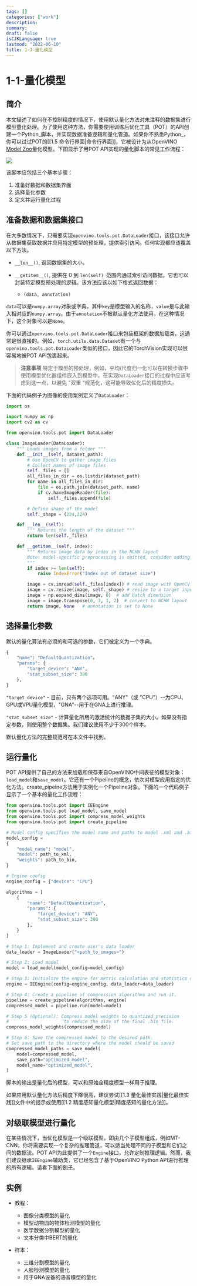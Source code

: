 ```yaml
---
tags: []
categories: ["work"]
description:
summary:
draft: false
isCJKLanguage: true
lastmod: "2022-06-10"
title: 1-1-量化模型
---
```


# 1-1-量化模型

## 简介

本文描述了如何在不控制精度的情况下，使用默认量化方法对未注释的数据集进行模型量化处理。为了使用这种方法，你需要使用训练后优化工具（POT）的API创建一个Python_脚本，并实现数据准备逻辑和量化管道。如果你不熟悉Python_，你可以试试POT的[[1.5 命令行界面|命令行界面]]，它被设计为从OpenVINO [Model Zoo](https://github.com/openvinotoolkit/open_model_zoo)量化模型。下图显示了用POT API实现的量化脚本的常见工作流程：

![](https://raw.githubusercontent.com/jiang-blog/BlogImgs/picgo/imgs/Post-Training%20Optimization%20Tool%20API.png)

该脚本应包括三个基本步骤：

1. 准备好数据和数据集界面
2. 选择量化参数
3. 定义并运行量化过程

## 准备数据和数据集接口

在大多数情况下，只需要实现`openvino.tools.pot.DataLoader`接口，该接口允许从数据集获取数据并应用特定模型的预处理，提供索引访问。任何实现都应该覆盖以下方法。

- `__len__()`, 返回数据集的大小。

- `__getitem__()`, 提供在 0 到 ` len(self)  `范围内通过索引访问数据。它也可以封装特定模型预处理的逻辑。该方法应该以如下格式返回数据：
  - `(data, annotation)`

`data`可以是`numpy.array`对象或字典，其中`key`是模型输入的名称，`value`是与此输入相对应的`numpy.array`。由于`annotation`不被默认量化方法使用，在这种情况下，这个对象可以是`None`。

你可以通过`openvino.tools.pot.DataLoader`接口来包装框架的数据加载类，这通常是很直接的。例如，`torch.utils.data.Dataset`有一个与`openvino.tools.pot.DataLoader`类似的接口，因此它的TorchVision实现可以很容易地被POT API包裹起来。

> **注意事项**
> 特定于模型的预处理，例如，平均/尺度归一化可以在转换步骤中使用模型优化器组件嵌入到模型中。在实现`DataLoader`接口的过程中应该考虑到这一点，以避免 "双重 "规范化，这可能导致优化后的精度损失。

下面的代码例子为图像的使用案例定义了`DataLoader`：

```python
import os

import numpy as np
import cv2 as cv

from openvino.tools.pot import DataLoader

class ImageLoader(DataLoader):
    """ Loads images from a folder """
    def __init__(self, dataset_path):
        # Use OpenCV to gather image files
        # Collect names of image files
        self._files = []
        all_files_in_dir = os.listdir(dataset_path)
        for name in all_files_in_dir:
            file = os.path.join(dataset_path, name)
            if cv.haveImageReader(file):
                self._files.append(file)

        # Define shape of the model
        self._shape = (224,224)

    def __len__(self):
        """ Returns the length of the dataset """
        return len(self._files)

    def __getitem__(self, index):
        """ Returns image data by index in the NCHW layout
        Note: model-specific preprocessing is omitted, consider adding it here
        """
        if index >= len(self):
            raise IndexError("Index out of dataset size")

        image = cv.imread(self._files[index]) # read image with OpenCV
        image = cv.resize(image, self._shape) # resize to a target input size
        image = np.expand_dims(image, 0)  # add batch dimension
        image = image.transpose(0, 3, 1, 2)  # convert to NCHW layout
        return image, None   # annotation is set to None
```

## 选择量化参数

默认的量化算法有必须的和可选的参数，它们被定义为一个字典。

```python
{
    "name": "DefaultQuantization"。
    "params": {
        "target_device": "ANY",
        "stat_subset_size": 300
    },
}
```

`"target_device"` - 目前，只有两个选项可用。"ANY"（或 "CPU"）--为CPU、GPU或VPU量化模型，"GNA"--用于在GNA上进行推理。

`"stat_subset_size"` - 计算量化所用的激活统计的数据子集的大小。如果没有指定参数，则使用整个数据集。我们建议使用不少于300个样本。

默认量化方法的完整规范可在本文件中找到。

## 运行量化

POT API提供了自己的方法来加载和保存来自OpenVINO中间表征的模型对象：`load_model`和`save_model`。它还有一个Pipeline的概念，依次对模型应用指定的优化方法。create_pipeine方法用于实例化一个Pipeline对象。下面的一个代码例子显示了一个基本的量化工作流程：

```python
from openvino.tools.pot import IEEngine
from openvino.tools.pot load_model, save_model
from openvino.tools.pot import compress_model_weights
from openvino.tools.pot import create_pipeline

# Model config specifies the model name and paths to model .xml and .bin file
model_config =
{
    "model_name": "model",
    "model": path_to_xml,
    "weights": path_to_bin,
}

# Engine config
engine_config = {"device": "CPU"}

algorithms = [
    {
        "name": "DefaultQuantization",
        "params": {
            "target_device": "ANY",
            "stat_subset_size": 300
        },
    }
]

# Step 1: Implement and create user's data loader
data_loader = ImageLoader("<path_to_images>")

# Step 2: Load model
model = load_model(model_config=model_config)

# Step 3: Initialize the engine for metric calculation and statistics collection.
engine = IEEngine(config=engine_config, data_loader=data_loader)

# Step 4: Create a pipeline of compression algorithms and run it.
pipeline = create_pipeline(algorithms, engine)
compressed_model = pipeline.run(model=model)

# Step 5 (Optional): Compress model weights to quantized precision
#                     to reduce the size of the final .bin file.
compress_model_weights(compressed_model)

# Step 6: Save the compressed model to the desired path.
# Set save_path to the directory where the model should be saved
compressed_model_paths = save_model(
    model=compressed_model,
    save_path="optimized_model",
    model_name="optimized_model",
)
```

脚本的输出是量化后的模型，可以和原始全精度模型一样用于推理。

如果应用默认量化方法后精度下降很高，建议尝试[[1.3 量化最佳实践|量化最佳实践]]文件中的提示或使用[[1.2 精度感知量化模型|精度感知的量化方法]]。

## 对级联模型进行量化

在某些情况下，当优化模型是一个级联模型，即由几个子模型组成，例如MT-CNN，你将需要实现一个复杂的推理管道，可以适当处理不同的子模型和它们之间的数据流。POT API为此提供了一个`Engine`接口，允许定制推理逻辑。然而，我们建议继承`IEEngine`辅助类，它已经包含了基于OpenVINO Python API进行推理的所有逻辑。请看下面的[例子](https://docs.openvino.ai/latest/pot_example_face_detection_README.html#)。

## 实例

- 教程：
  - 图像分类模型的量化
  - 模型动物园的物体检测模型的量化
  - 医学数据分割模型的量化
  - 文本分类中BERT的量化

- 样本：
  - 三维分割模型的量化
  - 人脸检测模型的量化
  - 用于GNA设备的语音模型的量化

